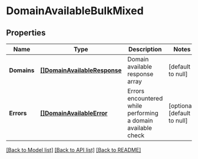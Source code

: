 # DomainAvailableBulkMixed

## Properties
Name | Type | Description | Notes
------------ | ------------- | ------------- | -------------
**Domains** | [**[]DomainAvailableResponse**](DomainAvailableResponse.md) | Domain available response array | [default to null]
**Errors** | [**[]DomainAvailableError**](DomainAvailableError.md) | Errors encountered while performing a domain available check | [optional] [default to null]

[[Back to Model list]](../README.md#documentation-for-models) [[Back to API list]](../README.md#documentation-for-api-endpoints) [[Back to README]](../README.md)

